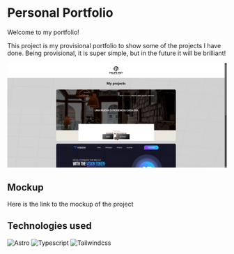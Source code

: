 # Personal Portfolio

Welcome to my portfolio! 

This project is my provisional portfolio to show some of the projects I have done. Being provisional, it is super simple, but in the future it will be brilliant!

![Screenshoot of the project](https://github.com/felipereyr/portfolioS/blob/master/FR%20portfolio.png)


## Mockup

Here is the link to the mockup of the project


## Technologies used
![Astro](https://img.shields.io/badge/Astro-4E18A0?style=for-the-badge&logo=Astro&logoColor=white)
![Typescript](https://img.shields.io/badge/Typescript-38BDF8?style=for-the-badge&logo=Typescript&logoColor=white)
![Tailwindcss](https://img.shields.io/badge/Tailwindcss-3178C6?style=for-the-badge&logo=Tailwindcss&logoColor=white)
